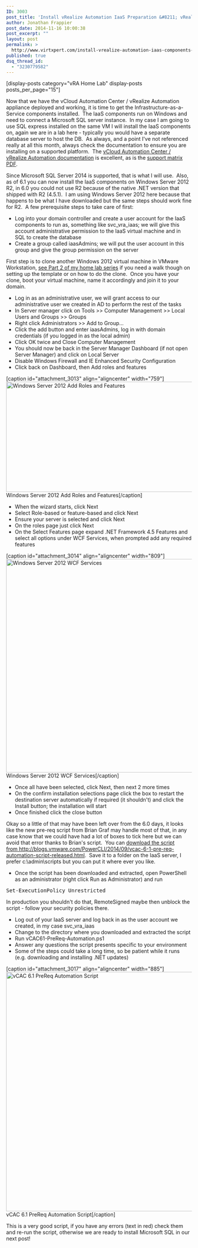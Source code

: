 ```yaml
---
ID: 3003
post_title: 'Install vRealize Automation IaaS Preparation &#8211; vRealize Automation Series Part 4'
author: Jonathan Frappier
post_date: 2014-11-16 10:00:38
post_excerpt: ""
layout: post
permalink: >
  http://www.virtxpert.com/install-vrealize-automation-iaas-components-vrealize-automation-series-part-4/
published: true
dsq_thread_id:
  - "3230779582"
---
```

[display-posts category="vRA Home Lab" display-posts posts_per_page="15"]

Now that we have the vCloud Automation Center / vRealize Automation appliance deployed and working, it is time to get the Infrastructure-as-a-Service components installed.  The IaaS components run on Windows and need to connect a Microsoft SQL server instance.  In my case I am going to use SQL express installed on the same VM I will install the IaaS components on, again we are in a lab here - typically you would have a separate database server to host the DB.  As always, and a point I've not referenced really at all this month, always check the documentation to ensure you are installing on a supported platform.  The <a href="https://www.vmware.com/support/pubs/vcac-pubs.html" target="_blank">vCloud Automation Center / vRealize Automation documentation</a> is excellent, as is the <a href="http://www.vmware.com/pdf/vcloud-automation-center-61-support-matrix.pdf" target="_blank">support matrix PDF</a>.

Since Microsoft SQL Server 2014 is supported, that is what I will use.  Also, as of 6.1 you can now install the IaaS components on Windows Server 2012 R2, in 6.0 you could not use R2 because of the native .NET version that shipped with R2 (4.5.1).  I am using Windows Server 2012 here because that happens to be what I have downloaded but the same steps should work fine for R2.  A few prerequisite steps to take care of first:
<ul>
	<li>Log into your domain controller and create a user account for the IaaS components to run as, something like svc_vra_iaas; we will give this account administrative permission to the IaaS virtual machine and in SQL to create the database</li>
	<li>Create a group called iaasAdmins; we will put the user account in this group and give the group permission on the server</li>
</ul>
First step is to clone another Windows 2012 virtual machine in VMware Workstation, <a href="http://www.virtxpert.com/vmware-workstaion-home-lab-setup-part-2-attack-of-the-clones/">see Part 2 of my home lab series</a> if you need a walk though on setting up the template or on how to do the clone.  Once you have your clone, boot your virtual machine, name it accordingly and join it to your domain.
<ul>
	<li>Log in as an administrative user, we will grant access to our administrative user we created in AD to perform the rest of the tasks</li>
	<li>In Server manager click on Tools &gt;&gt; Computer Management &gt;&gt; Local Users and Groups &gt;&gt; Groups</li>
	<li>Right click Administrators &gt;&gt; Add to Group...</li>
	<li>Click the add button and enter iaasAdmins, log in with domain credentials (if you logged in as the local admin)</li>
	<li>Click OK twice and Close Computer Management</li>
	<li>You should now be back in the Server Manager Dashboard (if not open Server Manager) and click on Local Server</li>
	<li>Disable Windows Firewall and IE Enhanced Security Configuration</li>
	<li>Click back on Dashboard, then Add roles and features</li>
</ul>
[caption id="attachment_3013" align="aligncenter" width="759"]<a href="http://www.virtxpert.com/wp-content/uploads/2014/11/windows-server-2012-add-roles-features.png"><img class="size-full wp-image-3013" src="http://www.virtxpert.com/wp-content/uploads/2014/11/windows-server-2012-add-roles-features.png" alt="Windows Server 2012 Add Roles and Features" width="759" height="298" /></a> Windows Server 2012 Add Roles and Features[/caption]
<ul>
	<li>When the wizard starts, click Next</li>
	<li>Select Role-based or feature-based and click Next</li>
	<li>Ensure your server is selected and click Next</li>
	<li>On the roles page just click Next</li>
	<li>On the Select Features page expand .NET Framework 4.5 Features and select all options under WCF Services, when prompted add any required features</li>
</ul>
[caption id="attachment_3014" align="aligncenter" width="809"]<a href="http://www.virtxpert.com/wp-content/uploads/2014/11/windows-server-2012-wcf-services.png"><img class="size-full wp-image-3014" src="http://www.virtxpert.com/wp-content/uploads/2014/11/windows-server-2012-wcf-services.png" alt="Windows Server 2012 WCF Services" width="809" height="577" /></a> Windows Server 2012 WCF Services[/caption]
<ul>
	<li>Once all have been selected, click Next, then next 2 more times</li>
	<li>On the confirm installation selections page click the box to restart the destination server automatically if required (it shouldn't) and click the Install button; the installation will start</li>
	<li>Once finished click the close button</li>
</ul>
Okay so a little of that may have been left over from the 6.0 days, it looks like the new pre-req script from Brian Graf may handle most of that, in any case know that we could have had a lot of boxes to tick here but we can avoid that error thanks to Brian's script.  You can <a href="http://blogs.vmware.com/PowerCLI/2014/09/vcac-6-1-pre-req-automation-script-released.html" target="_blank">download the script from http://blogs.vmware.com/PowerCLI/2014/09/vcac-6-1-pre-req-automation-script-released.html</a>.  Save it to a folder on the IaaS server, I prefer c:\admin\scripts but you can put it where ever you like.
<ul>
	<li>Once the script has been downloaded and extracted, open PowerShell as an administrator (right click Run as Administrator) and run</li>
</ul>
<pre>Set-ExecutionPolicy Unrestricted</pre>
In production you shouldn't do that, RemoteSigned maybe then unblock the script - follow your security policies there.
<ul>
	<li>Log out of your IaaS server and log back in as the user account we created, in my case svc_vra_iaas</li>
	<li>Change to the directory where you downloaded and extracted the script</li>
	<li>Run vCAC61-PreReq-Automation.ps1</li>
	<li>Answer any questions the script presents specific to your environment</li>
	<li>Some of the steps could take a long time, so be patient while it runs (e.g. downloading and installing .NET updates)</li>
</ul>
[caption id="attachment_3017" align="aligncenter" width="885"]<a href="http://www.virtxpert.com/wp-content/uploads/2014/11/vcac-61-prereq-automation-script.png"><img class="size-full wp-image-3017" src="http://www.virtxpert.com/wp-content/uploads/2014/11/vcac-61-prereq-automation-script.png" alt="vCAC 6.1 PreReq Automation Script" width="885" height="647" /></a> vCAC 6.1 PreReq Automation Script[/caption]

This is a very good script, if you have any errors (text in red) check them and re-run the script, otherwise we are ready to install Microsoft SQL in our next post!